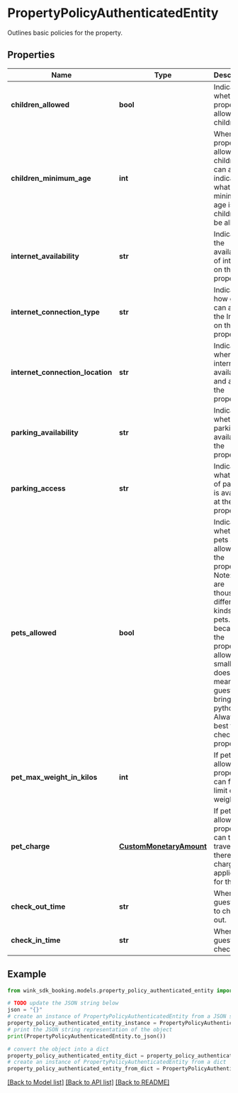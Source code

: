 # PropertyPolicyAuthenticatedEntity

Outlines basic policies for the property.

## Properties

Name | Type | Description | Notes
------------ | ------------- | ------------- | -------------
**children_allowed** | **bool** | Indicates whether property allows children | [default to False]
**children_minimum_age** | **int** | When a property allows children, it can also indicate what the minimum age is for children to be allowed. | [optional] 
**internet_availability** | **str** | Indicates the availability of internet on the property. | 
**internet_connection_type** | **str** | Indicates how guests can access the Internet on the property. | 
**internet_connection_location** | **str** | Indicates where internet is available in and around the property. | 
**parking_availability** | **str** | Indicates whether parking is available at the property. | 
**parking_access** | **str** | Indicates what type of parking is available at the property. | 
**pets_allowed** | **bool** | Indicates whether pets are allowed on the property. Note: There are thousand different kinds of pets. Just because the property allows small dogs does not mean the guest can bring a python. Always best to check with property. | [default to False]
**pet_max_weight_in_kilos** | **int** | If pets are allowed, property can further limit on weight. | [optional] 
**pet_charge** | [**CustomMonetaryAmount**](CustomMonetaryAmount.md) | If pets are allowed, property can tell travelers if there is a charge applicable for the pet. | [optional] 
**check_out_time** | **str** | When the guest has to check out. | 
**check_in_time** | **str** | When the guest can check in. | 

## Example

```python
from wink_sdk_booking.models.property_policy_authenticated_entity import PropertyPolicyAuthenticatedEntity

# TODO update the JSON string below
json = "{}"
# create an instance of PropertyPolicyAuthenticatedEntity from a JSON string
property_policy_authenticated_entity_instance = PropertyPolicyAuthenticatedEntity.from_json(json)
# print the JSON string representation of the object
print(PropertyPolicyAuthenticatedEntity.to_json())

# convert the object into a dict
property_policy_authenticated_entity_dict = property_policy_authenticated_entity_instance.to_dict()
# create an instance of PropertyPolicyAuthenticatedEntity from a dict
property_policy_authenticated_entity_from_dict = PropertyPolicyAuthenticatedEntity.from_dict(property_policy_authenticated_entity_dict)
```
[[Back to Model list]](../README.md#documentation-for-models) [[Back to API list]](../README.md#documentation-for-api-endpoints) [[Back to README]](../README.md)


